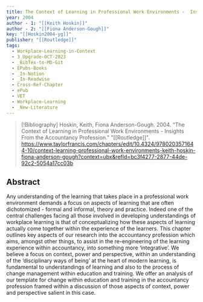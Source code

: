 ```yaml
---
title: The Context of Learning in Professional Work Environments -  Insights From the Accountancy Profession
year: 2004
author - 1: "[[Keith Hoskin]]"
author - 2: "[[Fiona Anderson-Gough]]"
key: "[[Hoskin2004-yg]]"
publisher: "[[Routledge]]"
tags:
  - Workplace-Learning-in-Context
  - 3_Upgrade-OCT-2023
  - _BibTex-to-MD-Git
  - EPubs-Books
  - _In-Notion
  - _In-Readwise
  - Cross-Ref-Chapter
  - ePub
  - VET
  - Workplace-Learning
  - _New-Literature
---
```


> [!Bibliography]
> Hoskin, Keith, Fiona Anderson-Gough. 2004. “The Context of Learning in Professional Work Environments -  Insights From the Accountancy Profession.” "[[Routledge]]". https://www.taylorfrancis.com/chapters/edit/10.4324/9780203571644-10/context-learning-professional-work-environments-keith-hoskin-fiona-anderson-gough?context=ubx&refId=bc3f4277-2877-44de-92c2-5054a17cc03b

## Abstract
Any understanding of the learning that takes place in a professional work environment demands a focus on aspects of learning that are often dichotomized -  formal and informal, theory and practice. Indeed one of the central challenges facing all those involved in developing understandings of workplace learning is that of conceptualizing how these aspects of learning actually come together within the experience of the learners. This chapter outlines key aspects of our research into the accountancy profession which aims, amongst other things, to assist in the re-engineering of the learning experience within accountancy, into something more ‘integrative’. We believe a focus on context, power and perspective, within an understanding of the ‘disciplinary ways of being’ at the heart of modern learning, is fundamental to understandings of learning and also to the process of change management within education and training. We offer an analysis of our template for change within education and training in the accountancy profession framed within a discussion of those aspects of context, power and perspective salient in this case.